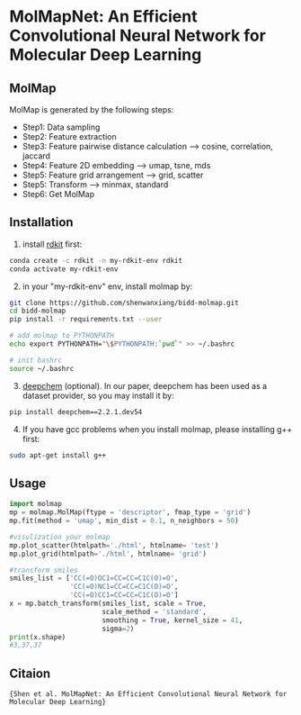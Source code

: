 # MolMapNet: An Efficient Convolutional Neural Network for Molecular Deep Learning

## MolMap
MolMap is generated by the following steps:

* Step1: Data sampling 
* Step2: Feature extraction 
* Step3: Feature pairwise distance calculation --> cosine, correlation, jaccard
* Step4: Feature 2D embedding --> umap, tsne, mds
* Step5: Feature grid arrangement --> grid, scatter
* Step5: Transform --> minmax, standard
* Step6: Get MolMap


## Installation

1. install [rdkit]('http://www.rdkit.org/docs/Install.html) first:
```bash
conda create -c rdkit -n my-rdkit-env rdkit
conda activate my-rdkit-env
```
2. in your "my-rdkit-env" env, install molmap by:

```bash
git clone https://github.com/shenwanxiang/bidd-molmap.git
cd bidd-molmap
pip install -r requirements.txt --user

# add molmap to PYTHONPATH
echo export PYTHONPATH="\$PYTHONPATH:`pwd`" >> ~/.bashrc

# init bashrc
source ~/.bashrc
```

3. [deepchem]('https://github.com/deepchem/deepchem') (optional). In our paper, deepchem has been used as a dataset provider, so you may install it by:
```bash
pip install deepchem==2.2.1.dev54
```

4. If you have gcc problems when you install molmap, please installing g++ first:
```bash
sudo apt-get install g++
```


## Usage

```python
import molmap
mp = molmap.MolMap(ftype = 'descriptor', fmap_type = 'grid')
mp.fit(method = 'umap', min_dist = 0.1, n_neighbors = 50)
```

```python
#visulization your molmap
mp.plot_scatter(htmlpath='./html', htmlname= 'test')
mp.plot_grid(htmlpath='./html', htmlname= 'grid')
```


```python
#transform smiles
smiles_list = ['CC(=O)OC1=CC=CC=C1C(O)=O', 
               'CC(=O)NC1=CC=CC=C1C(O)=O',
               'CC(=O)CC1=CC=CC=C1C(O)=O']
x = mp.batch_transform(smiles_list, scale = True, 
                       scale_method = 'standard', 
                       smoothing = True, kernel_size = 41, 
                       sigma=2)
print(x.shape)
#3,37,37
```

## Citaion
```
{Shen et al. MolMapNet: An Efficient Convolutional Neural Network for Molecular Deep Learning}
```

